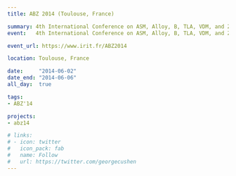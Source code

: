 ```yaml
---
title: ABZ 2014 (Toulouse, France)

summary: 4th International Conference on ASM, Alloy, B, TLA, VDM, and Z
event:   4th International Conference on ASM, Alloy, B, TLA, VDM, and Z 

event_url: https://www.irit.fr/ABZ2014

location: Toulouse, France

date:     "2014-06-02"
date_end: "2014-06-06"
all_day:  true

tags:
- ABZ'14

projects:
- abz14

# links:
# - icon: twitter
#   icon_pack: fab
#   name: Follow
#   url: https://twitter.com/georgecushen
---
```

